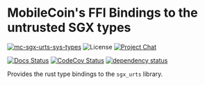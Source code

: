 # MobileCoin's FFI Bindings to the untrusted SGX types

[![mc-sgx-urts-sys-types][crate-image]][crate-link]
![License][license-image]
[![Project Chat][chat-image]][chat-link]

[![Docs Status][docs-image]][docs-link]
[![CodeCov Status][codecov-image]][codecov-link]
[![dependency status][deps-image]][deps-link]

Provides the rust type bindings to the `sgx_urts` library.

[crate-image]: https://img.shields.io/crates/v/mc-sgx-urts-sys-types.svg?style=for-the-badge
[crate-link]: https://crates.io/crates/mc-sgx-urts-sys-types
[license-image]: https://img.shields.io/crates/l/mc-sgx-urts-sys-types?style=for-the-badge
[chat-image]: https://img.shields.io/discord/MOBILECOIN?style=for-the-badge
[chat-link]: https://mobilecoin.chat
[docs-image]: https://img.shields.io/docsrs/mc-sgx-urts-sys-types?style=for-the-badge
[docs-link]: https://docs.rs/crate/mc-sgx-urts-sys-types
[codecov-image]: https://img.shields.io/codecov/c/github/mobilecoinfoundation/sgx/develop?style=for-the-badge
[codecov-link]: https://codecov.io/gh/mobilecoinfoundation/sgx
[deps-image]: https://deps.rs/crate/mc-sgx-urts-sys-types/status.svg?style=for-the-badge
[deps-link]: https://deps.rs/crate/mc-sgx-urts-sys-types

